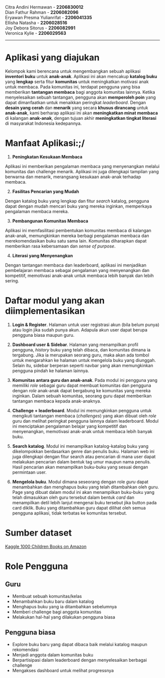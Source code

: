 Citra Andini Hermawan - **2206830012** <br>
Dian Fathur Rahman - **2206082096** <br>
Eryawan Presma Yulianrifat - **2206041335** <br>
Ellisha Natasha - **2206028516** <br>
Joy Debora Sitorus - **2206082991** <br>
Veronica Kylie - **2206029563** <br>

---

# Aplikasi yang diajukan
Kelompok kami berencana untuk mengembangkan sebuah aplikasi **inventori buku** untuk **anak-anak**. Aplikasi ini akan mencakup **katalog buku** yang **lengkap** serta fitur **komunitas** untuk meningkatkan motivasi anak untuk membaca. Pada komunitas ini, terdapat pengguna yang bisa memberikan **tantangan membaca** bagi anggota komunitas lainnya. Ketika menyelesaikan sebuah tantangan, pengguna akan **memperoleh poin** yang dapat dimanfaatkan untuk menaikkan peringkat *leaderboard*. Dengan **desain yang cerah** dan **menarik** yang secara **khusus dirancang** untuk **anak-anak**, kami berharap aplikasi ini akan **meningkatkan minat membaca** di kalangan **anak-anak**, dengan tujuan akhir **meningkatkan tingkat literasi** di masyarakat Indonesia kedepannya.

# Manfaat Aplikasi:;/

1. **Peningkatan Kesukaan Membaca**

Aplikasi ini memberikan pengalaman membaca yang menyenangkan melalui komunitas dan challenge menarik. Aplikasi ini juga dilengkapi tampilan yang berwarna dan menarik, merangsang kesukaan anak-anak terhadap membaca.

2. **Fasilitas Pencarian yang Mudah**

Dengan katalog buku yang lengkap dan fitur *search* katalog, pengguna dapat dengan mudah mencari buku yang mereka inginkan, memperkaya pengalaman membaca mereka.

3. **Pembangunan Komunitas Membaca** 

Aplikasi ini memfasilitasi pembentukan komunitas membaca di kalangan anak-anak, memungkinkan mereka berbagi pengalaman membaca dan merekomendasikan buku satu sama lain. Komunitas diharapkan dapat memberikan rasa kebersamaan dan *sense of purpose*.

4. **Literasi yang Menyenangkan** 

Dengan tantangan membaca dan leaderboard, aplikasi ini menjadikan pembelajaran membaca sebagai pengalaman yang menyenangkan dan kompetitif, memotivasi anak-anak untuk membaca lebih banyak dan lebih sering.

# Daftar modul yang akan diimplementasikan
1. **Login & Register**. Halaman untuk user registrasi akun (bila belum punya) atau login jika sudah punya akun. Adapula akun user dapat berupa pengguna biasa maupun guru.

2. **Dashboard user & Sidebar**. Halaman yang menampilkan profil pengguna, *history* buku yang telah dibaca, dan komunitas dimana ia tergabung. Jika ia merupakan seorang guru, maka akan ada tombol untuk mengarahkan ke halaman untuk mengelola buku yang diunggah. Selain itu, sidebar berperan seperti navbar yang akan memungkinkan pengguna pindah ke halaman lainnya. 

3. **Komunitas antara guru dan anak-anak**. Pada modul ini pengguna yang memiliki *role* sebagai guru dapat membuat komunitas dan pengguna dengan *role* anak-anak dapat bergabung ke komunitas yang mereka inginkan. Dalam sebuah komunitas, seorang guru dapat memberikan tantangan membaca kepada anak-anaknya.

4. **Challenge + leaderboard**. Modul ini memungkinkan pengguna untuk mengikuti tantangan membaca (*challenges*) yang akan dibuat oleh *role* guru dan melihat peringkat pengguna lainnya dalam leaderboard. Modul ini menciptakan pengalaman belajar yang kompetitif dan menyenangkan, memotivasi anak-anak untuk membaca lebih banyak buku.

5. **Search katalog**. Modul ini menampilkan katalog-katalog buku yang dikelompokkan berdasarkan genre dan penulis buku. Halaman web ini juga dilengkapi dengan fitur search atau pencarian di mana user dapat melakukan pencarian dalam bentuk tag umur maupun nama penulis. Hasil pencarian akan menampilkan buku-buku yang sesuai dengan permintaan user.

6. **Mengelola buku**. Modul dimana seseorang dengan role *guru* dapat menambahkan dan menghapus buku yang telah ditambahkan oleh guru. Page yang dibuat dalam modul ini akan menampilkan buku-buku yang telah dimasukkan oleh guru tersebut dalam bentuk *card* dan menampilkan detil lebih lanjut mengenai buku tersebut jika button pada card diklik. Buku yang ditambahkan guru dapat dilihat oleh semua pengguna aplikasi, tidak terbatas ke komunitas tersebut.

# Sumber dataset
[Kaggle 1000 Children Books on Amazon](https://www.kaggle.com/datasets/modhiibrahimalmannaa/1000-children-books-on-amazom/)

# Role Pengguna

## Guru

- Membuat sebuah komunitas/kelas
- Menambahkan buku baru dalam katalog
- Menghapus buku yang ia ditambahkan sebelumnya
- Memberi challenge bagi anggota komunitas
- Melakukan hal-hal yang dilakukan pengguna biasa

## Pengguna biasa

- Explore buku baru yang dapat dibaca baik melalui katalog maupun rekomendasi
- Menjadi anggota dalam komunitas buku
- Berpartisipasi dalam leaderboard dengan menyelesaikan berbagai challenge
- Mengakses dashboard untuk melihat progressnya
